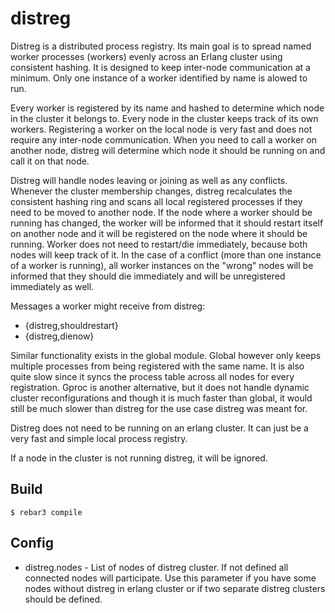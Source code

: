 # distreg

Distreg is a distributed process registry.  Its main goal is to spread named worker processes (workers) evenly across an Erlang cluster using consistent hashing. It is designed to keep inter-node communication at a minimum. Only one instance of a worker identified by name is alowed to run.

Every worker is registered by its name and hashed to determine which node in the cluster it belongs to. Every node in the cluster keeps track of its own workers. Registering a worker on the local node is very fast and does not require any inter-node communication. When you need to call a worker on another node, distreg will determine which node it should be running on and call it on that node. 

Distreg will handle nodes leaving or joining as well as any conflicts. Whenever the cluster membership changes, distreg recalculates the consistent hashing ring and scans all local registered processes if they need to be moved to another node. If the node where a worker should be running has changed, the worker will be informed that it should restart itself on another node and it will be registered on the node where it should be running. Worker does not need to restart/die immediately, because both nodes will keep track of it. In the case of a conflict (more than one instance of a worker is running), all worker instances on the "wrong" nodes will be informed that they should die immediately and will be unregistered immediately as well.

Messages a worker might receive from distreg:
 - {distreg,shouldrestart}
 - {distreg,dienow}

Similar functionality exists in the global module. Global however only keeps multiple processes from being registered with the same name. It is also quite slow since it syncs the process table across all nodes for every registration. Gproc is another alternative, but it does not handle dynamic cluster reconfigurations and though it is much faster than global, it would still be much slower than distreg for the use case distreg was meant for.

Distreg does not need to be running on an erlang cluster. It can just be a very fast and simple local process registry. 

If a node in the cluster is not running distreg, it will be ignored.

## Build

```
$ rebar3 compile
```

## Config

- distreg.nodes - List of nodes of distreg cluster. If not defined all connected nodes will participate. 
Use this parameter if you have some nodes without distreg in erlang cluster 
or if two separate distreg clusters should be defined.
